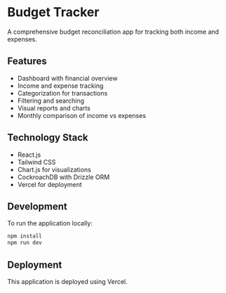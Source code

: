 # Budget Tracker

A comprehensive budget reconciliation app for tracking both income and expenses.

## Features

- Dashboard with financial overview
- Income and expense tracking
- Categorization for transactions
- Filtering and searching
- Visual reports and charts
- Monthly comparison of income vs expenses

## Technology Stack

- React.js
- Tailwind CSS
- Chart.js for visualizations
- CockroachDB with Drizzle ORM
- Vercel for deployment

## Development

To run the application locally:

```bash
npm install
npm run dev
```

## Deployment

This application is deployed using Vercel.